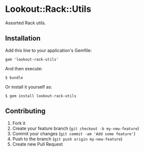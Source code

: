 # Lookout::Rack::Utils

Assorted Rack utils.

## Installation

Add this line to your application's Gemfile:

    gem 'lookout-rack-utils'

And then execute:

    $ bundle

Or install it yourself as:

    $ gem install lookout-rack-utils

## Contributing

1. Fork it
2. Create your feature branch (`git checkout -b my-new-feature`)
3. Commit your changes (`git commit -am 'Add some feature'`)
4. Push to the branch (`git push origin my-new-feature`)
5. Create new Pull Request

